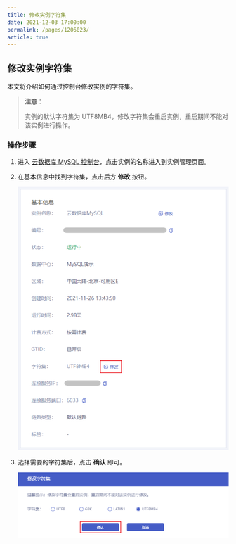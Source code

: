 ```yaml
---
title: 修改实例字符集
date: 2021-12-03 17:00:00
permalink: /pages/1206023/
article: true
---
```


## 修改实例字符集

本文将介绍如何通过控制台修改实例的字符集。

> **注意**：
>
> 实例的默认字符集为  UTF8MB4，修改字符集会重启实例，重启期间不能对该实例进行操作。
>

### 操作步骤

1. 进入 [云数据库 MySQL 控制台](https://console.capitalonline.net/dbinstances)，点击实例的名称进入到实例管理页面。

2. 在基本信息中找到字符集，点击后方 **修改** 按钮。

   ![字符集-修改](./../../pic/character_console.png)

3. 选择需要的字符集后，点击 **确认** 即可。

   ![字符集-修改字符集](./../../pic/character_popup.png)
